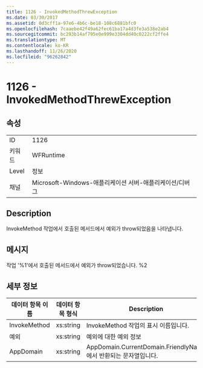 ```yaml
---
title: 1126 - InvokedMethodThrewException
ms.date: 03/30/2017
ms.assetid: 0d3cff1a-97e6-4b6c-be18-108c6881bfc0
ms.openlocfilehash: 7caaebe42f49a62fec61ba17a4d3fe3a538e2ab4
ms.sourcegitcommit: bc293b14af795e0e999e3304dd40c0222cf2ffe4
ms.translationtype: MT
ms.contentlocale: ko-KR
ms.lasthandoff: 11/26/2020
ms.locfileid: "96262842"
---
```

# <a name="1126---invokedmethodthrewexception"></a>1126 - InvokedMethodThrewException

## <a name="properties"></a>속성  
  
|||  
|-|-|  
|ID|1126|  
|키워드|WFRuntime|  
|Level|정보|  
|채널|Microsoft-Windows-애플리케이션 서버-애플리케이션/디버그|  
  
## <a name="description"></a>Description  

 InvokeMethod 작업에서 호출된 메서드에서 예외가 throw되었음을 나타냅니다.  
  
## <a name="message"></a>메시지  

 작업 '%1'에서 호출된 메서드에서 예외가 throw되었습니다. %2  
  
## <a name="details"></a>세부 정보  
  
|데이터 항목 이름|데이터 항목 형식|Description|  
|--------------------|--------------------|-----------------|  
|InvokeMethod|xs:string|InvokeMethod 작업의 표시 이름입니다.|  
|예외|xs:string|예외에 대한 예외 정보|  
|AppDomain|xs:string|AppDomain.CurrentDomain.FriendlyName에서 반환되는 문자열입니다.|

